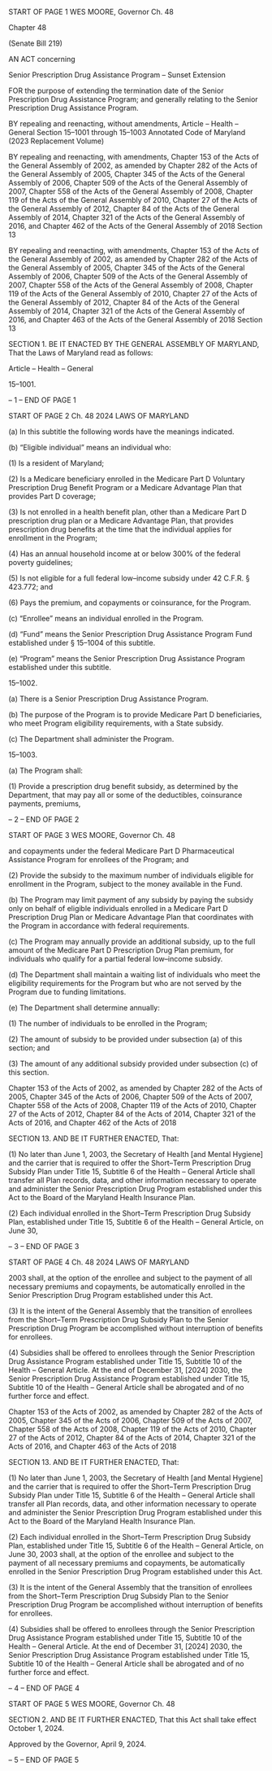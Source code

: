 START OF PAGE 1
WES MOORE, Governor Ch. 48

Chapter 48

(Senate Bill 219)

AN ACT concerning

Senior Prescription Drug Assistance Program – Sunset Extension

FOR the purpose of extending the termination date of the Senior Prescription Drug
Assistance Program; and generally relating to the Senior Prescription Drug
Assistance Program.

BY repealing and reenacting, without amendments,
Article – Health – General
Section 15–1001 through 15–1003
Annotated Code of Maryland
(2023 Replacement Volume)

BY repealing and reenacting, with amendments,
Chapter 153 of the Acts of the General Assembly of 2002, as amended by Chapter
282 of the Acts of the General Assembly of 2005, Chapter 345 of the Acts of
the General Assembly of 2006, Chapter 509 of the Acts of the General
Assembly of 2007, Chapter 558 of the Acts of the General Assembly of 2008,
Chapter 119 of the Acts of the General Assembly of 2010, Chapter 27 of the
Acts of the General Assembly of 2012, Chapter 84 of the Acts of the General
Assembly of 2014, Chapter 321 of the Acts of the General Assembly of 2016,
and Chapter 462 of the Acts of the General Assembly of 2018
Section 13

BY repealing and reenacting, with amendments,
Chapter 153 of the Acts of the General Assembly of 2002, as amended by Chapter
282 of the Acts of the General Assembly of 2005, Chapter 345 of the Acts of
the General Assembly of 2006, Chapter 509 of the Acts of the General
Assembly of 2007, Chapter 558 of the Acts of the General Assembly of 2008,
Chapter 119 of the Acts of the General Assembly of 2010, Chapter 27 of the
Acts of the General Assembly of 2012, Chapter 84 of the Acts of the General
Assembly of 2014, Chapter 321 of the Acts of the General Assembly of 2016,
and Chapter 463 of the Acts of the General Assembly of 2018
Section 13

SECTION 1. BE IT ENACTED BY THE GENERAL ASSEMBLY OF MARYLAND,
That the Laws of Maryland read as follows:

Article – Health – General

15–1001.

– 1 –
END OF PAGE 1

START OF PAGE 2
Ch. 48 2024 LAWS OF MARYLAND

(a) In this subtitle the following words have the meanings indicated.

(b) “Eligible individual” means an individual who:

(1) Is a resident of Maryland;

(2) Is a Medicare beneficiary enrolled in the Medicare Part D Voluntary
Prescription Drug Benefit Program or a Medicare Advantage Plan that provides Part D
coverage;

(3) Is not enrolled in a health benefit plan, other than a Medicare Part D
prescription drug plan or a Medicare Advantage Plan, that provides prescription drug
benefits at the time that the individual applies for enrollment in the Program;

(4) Has an annual household income at or below 300% of the federal
poverty guidelines;

(5) Is not eligible for a full federal low–income subsidy under 42 C.F.R. §
423.772; and

(6) Pays the premium, and copayments or coinsurance, for the Program.

(c) “Enrollee” means an individual enrolled in the Program.

(d) “Fund” means the Senior Prescription Drug Assistance Program Fund
established under § 15–1004 of this subtitle.

(e) “Program” means the Senior Prescription Drug Assistance Program
established under this subtitle.

15–1002.

(a) There is a Senior Prescription Drug Assistance Program.

(b) The purpose of the Program is to provide Medicare Part D beneficiaries, who
meet Program eligibility requirements, with a State subsidy.

(c) The Department shall administer the Program.

15–1003.

(a) The Program shall:

(1) Provide a prescription drug benefit subsidy, as determined by the
Department, that may pay all or some of the deductibles, coinsurance payments, premiums,

– 2 –
END OF PAGE 2

START OF PAGE 3
WES MOORE, Governor Ch. 48

and copayments under the federal Medicare Part D Pharmaceutical Assistance Program
for enrollees of the Program; and

(2) Provide the subsidy to the maximum number of individuals eligible for
enrollment in the Program, subject to the money available in the Fund.

(b) The Program may limit payment of any subsidy by paying the subsidy only on
behalf of eligible individuals enrolled in a Medicare Part D Prescription Drug Plan or
Medicare Advantage Plan that coordinates with the Program in accordance with federal
requirements.

(c) The Program may annually provide an additional subsidy, up to the full
amount of the Medicare Part D Prescription Drug Plan premium, for individuals who
qualify for a partial federal low–income subsidy.

(d) The Department shall maintain a waiting list of individuals who meet the
eligibility requirements for the Program but who are not served by the Program due to
funding limitations.

(e) The Department shall determine annually:

(1) The number of individuals to be enrolled in the Program;

(2) The amount of subsidy to be provided under subsection (a) of this
section; and

(3) The amount of any additional subsidy provided under subsection (c) of
this section.

Chapter 153 of the Acts of 2002, as amended by Chapter 282 of the Acts of 2005,
Chapter 345 of the Acts of 2006, Chapter 509 of the Acts of 2007, Chapter 558 of
the Acts of 2008, Chapter 119 of the Acts of 2010, Chapter 27 of the Acts of 2012,
Chapter 84 of the Acts of 2014, Chapter 321 of the Acts of 2016, and Chapter 462
of the Acts of 2018

SECTION 13. AND BE IT FURTHER ENACTED, That:

(1) No later than June 1, 2003, the Secretary of Health [and Mental
Hygiene] and the carrier that is required to offer the Short–Term Prescription Drug
Subsidy Plan under Title 15, Subtitle 6 of the Health – General Article shall transfer all
Plan records, data, and other information necessary to operate and administer the Senior
Prescription Drug Program established under this Act to the Board of the Maryland Health
Insurance Plan.

(2) Each individual enrolled in the Short–Term Prescription Drug Subsidy
Plan, established under Title 15, Subtitle 6 of the Health – General Article, on June 30,

– 3 –
END OF PAGE 3

START OF PAGE 4
Ch. 48 2024 LAWS OF MARYLAND

2003 shall, at the option of the enrollee and subject to the payment of all necessary
premiums and copayments, be automatically enrolled in the Senior Prescription Drug
Program established under this Act.

(3) It is the intent of the General Assembly that the transition of enrollees
from the Short–Term Prescription Drug Subsidy Plan to the Senior Prescription Drug
Program be accomplished without interruption of benefits for enrollees.

(4) Subsidies shall be offered to enrollees through the Senior Prescription
Drug Assistance Program established under Title 15, Subtitle 10 of the Health – General
Article. At the end of December 31, [2024] 2030, the Senior Prescription Drug Assistance
Program established under Title 15, Subtitle 10 of the Health – General Article shall be
abrogated and of no further force and effect.

Chapter 153 of the Acts of 2002, as amended by Chapter 282 of the Acts of 2005,
Chapter 345 of the Acts of 2006, Chapter 509 of the Acts of 2007, Chapter 558 of
the Acts of 2008, Chapter 119 of the Acts of 2010, Chapter 27 of the Acts of 2012,
Chapter 84 of the Acts of 2014, Chapter 321 of the Acts of 2016, and Chapter 463
of the Acts of 2018

SECTION 13. AND BE IT FURTHER ENACTED, That:

(1) No later than June 1, 2003, the Secretary of Health [and Mental
Hygiene] and the carrier that is required to offer the Short–Term Prescription Drug
Subsidy Plan under Title 15, Subtitle 6 of the Health – General Article shall transfer all
Plan records, data, and other information necessary to operate and administer the Senior
Prescription Drug Program established under this Act to the Board of the Maryland Health
Insurance Plan.

(2) Each individual enrolled in the Short–Term Prescription Drug Subsidy
Plan, established under Title 15, Subtitle 6 of the Health – General Article, on June 30,
2003 shall, at the option of the enrollee and subject to the payment of all necessary
premiums and copayments, be automatically enrolled in the Senior Prescription Drug
Program established under this Act.

(3) It is the intent of the General Assembly that the transition of enrollees
from the Short–Term Prescription Drug Subsidy Plan to the Senior Prescription Drug
Program be accomplished without interruption of benefits for enrollees.

(4) Subsidies shall be offered to enrollees through the Senior Prescription
Drug Assistance Program established under Title 15, Subtitle 10 of the Health – General
Article. At the end of December 31, [2024] 2030, the Senior Prescription Drug Assistance
Program established under Title 15, Subtitle 10 of the Health – General Article shall be
abrogated and of no further force and effect.

– 4 –
END OF PAGE 4

START OF PAGE 5
WES MOORE, Governor Ch. 48

SECTION 2. AND BE IT FURTHER ENACTED, That this Act shall take effect
October 1, 2024.

Approved by the Governor, April 9, 2024.

– 5 –
END OF PAGE 5